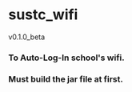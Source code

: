 # sustc_wifi
v0.1.0_beta


### To Auto-Log-In school's wifi.
### **Must** build the jar file at first.
 
